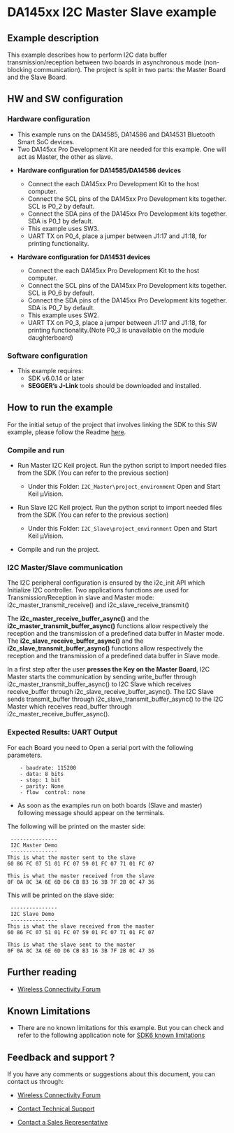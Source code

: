# DA145xx I2C Master Slave example

## Example description

This example describes how to perform I2C data buffer transmission/reception between two boards in asynchronous mode (non-blocking communication).
The project is split in two parts: the Master Board and the Slave Board.

## HW and SW configuration


### Hardware configuration

- This example runs on the DA14585, DA14586 and DA14531 Bluetooth Smart SoC devices.
- Two DA145xx Pro Development Kit are needed for this example. One will act as Master, the other as slave.

 * **Hardware configuration for DA14585/DA14586 devices**
    - Connect the each DA145xx Pro Development Kit to the host computer.
    - Connect the SCL pins of the DA145xx Pro Development kits together. SCL is P0_2 by default.
    - Connect the SDA pins of the DA145xx Pro Development kits together. SDA is P0_1 by default.
    - This example uses SW3. 
    - UART TX on P0_4, place a jumper between J1:17 and J1:18, for printing functionality.

 * **Hardware configuration for DA14531 devices**
    - Connect the each DA145xx Pro Development Kit to the host computer.
    - Connect the SCL pins of the DA145xx Pro Development kits together. SCL is P0_6 by default.
    - Connect the SDA pins of the DA145xx Pro Development kits together. SDA is P0_7 by default.
    - This example uses SW2. 
    - UART TX on P0_3, place a jumper between J1:17 and J1:18, for printing functionality.(Note P0_3 is unavailable on the module daughterboard)
	
### Software configuration

- This example requires:
    - SDK v6.0.14 or later
	- **SEGGER’s J-Link** tools should be downloaded and installed.
     
## How to run the example

For the initial setup of the project that involves linking the SDK to this SW example, please follow the Readme [here](../../Readme.md).

### Compile and run

- Run Master I2C Keil project. Run the python script to import needed files from the SDK (You can refer to the previous section)
	- Under this Folder: `I2C_Master\project_environment` Open and Start Keil µVision.

- Run Slave I2C Keil project. Run the python script to import needed files from the SDK (You can refer to the previous section)
	- Under this Folder: `I2C_Slave\project_environment` Open and Start Keil µVision.
- Compile and run the project.

### I2C Master/Slave communication

The I2C peripheral configuration is ensured by the i2c_init API which Initialize I2C controller. Two applications functions are used for Transmission/Reception in slave and Master mode:
i2c_master_transmit_receive() and i2c_slave_receive_transmit()


The **i2c_master_receive_buffer_async()** and the **i2c_master_transmit_buffer_async()** functions allow respectively the reception and the transmission of a predefined data buffer in Master mode.
The **i2c_slave_receive_buffer_async()** and the **i2c_slave_transmit_buffer_async()** functions allow respectively the reception and the transmission of a predefined data buffer in Slave mode.


In a first step after the user **presses the Key on the Master Board**, I2C Master starts the communication by sending write_buffer through i2c_master_transmit_buffer_async() to I2C Slave which receives receive_buffer through i2c_slave_receive_buffer_async(). 
The I2C Slave sends transmit_buffer through i2c_slave_transmit_buffer_async() to the I2C Master which receives read_buffer through i2c_master_receive_buffer_async().

### Expected Results: UART Output

For each Board you need to Open a serial port with the following parameters.

		- baudrate: 115200
		- data: 8 bits
		- stop: 1 bit
		- parity: None
		- flow  control: none
		
 - As soon as the examples run on both boards (Slave and master) following message should appear on the terminals.

The following will be printed on the master side:
```
 ---------------
 I2C Master Demo
 ---------------
This is what the master sent to the slave
60 86 FC 07 51 01 FC 07 59 01 FC 07 71 01 FC 07 

This is what the master received from the slave
0F 0A 8C 3A 6E 6D D6 CB B3 16 3B 7F 2B 0C 47 36 
```
This will be printed on the slave side:
```
 ---------------
 I2C Slave Demo 
 ---------------
This is what the slave received from the master
60 86 FC 07 51 01 FC 07 59 01 FC 07 71 01 FC 07 

This is what the slave sent to the master
0F 0A 8C 3A 6E 6D D6 CB B3 16 3B 7F 2B 0C 47 36
```

## Further reading

- [Wireless Connectivity Forum](https://lpccs-docs.renesas.com/lpc_docs_index/DA145xx.html)



## Known Limitations

- There are no known limitations for this example. But you can check and refer to the following application note for
[SDK6 known limitations](https://lpccs-docs.renesas.com/sdk6_kll/index.html)

## Feedback and support ?

If you have any comments or suggestions about this document, you can contact us through:

- [Wireless Connectivity Forum](https://community.renesas.com/wireles-connectivity)

- [Contact Technical Support](https://www.renesas.com/eu/en/support?nid=1564826&issue_type=technical)

- [Contact a Sales Representative](https://www.renesas.com/eu/en/buy-sample/locations)

